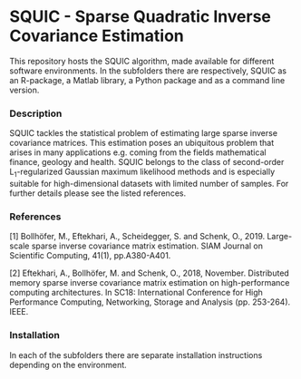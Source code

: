 # SQUIC - Sparse Quadratic Inverse Covariance Estimation

This repository hosts the SQUIC algorithm, made available for different software environments. In the subfolders there are respectively, SQUIC as an R-package, a Matlab library, a Python package and as a command line version. 

### Description

SQUIC tackles the statistical problem of estimating large sparse inverse covariance matrices. This estimation poses an ubiquitous problem that arises in many applications e.g. coming from the fields mathematical finance, geology and health. SQUIC belongs to the class of second-order L<sub>1</sub>-regularized Gaussian maximum likelihood methods and is especially suitable for high-dimensional datasets with limited number of samples. For further details please see the listed references.

### References

<a id="1">[1]</a> 
Bollhöfer, M., Eftekhari, A., Scheidegger, S. and Schenk, O., 2019. 
Large-scale sparse inverse covariance matrix estimation. 
SIAM Journal on Scientific Computing, 41(1), pp.A380-A401.

<a id="1">[2]</a> 
Eftekhari, A., Bollhöfer, M. and Schenk, O., 2018, November. 
Distributed memory sparse inverse covariance matrix estimation on high-performance computing architectures. 
In SC18: International Conference for High Performance Computing, Networking, Storage and Analysis (pp. 253-264). IEEE.

### Installation

In each of the subfolders there are separate installation instructions depending on the environment.

